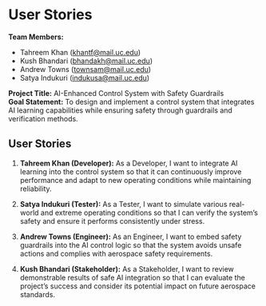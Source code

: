 # User Stories

**Team Members:**  
- Tahreem Khan (khantf@mail.uc.edu)  
- Kush Bhandari (bhandakh@mail.uc.edu)  
- Andrew Towns (townsam@mail.uc.edu)  
- Satya Indukuri (indukusa@mail.uc.edu)  

**Project Title:** AI-Enhanced Control System with Safety Guardrails  
**Goal Statement:** To design and implement a control system that integrates AI learning capabilities while ensuring safety through guardrails and verification methods.  

## User Stories

1. **Tahreem Khan (Developer):** As a Developer, I want to integrate AI learning into the control system so that it can continuously improve performance and adapt to new operating conditions while maintaining reliability.  

2. **Satya Indukuri (Tester):** As a Tester, I want to simulate various real-world and extreme operating conditions so that I can verify the system’s safety and ensure it performs consistently under stress.  

3. **Andrew Towns (Engineer):** As an Engineer, I want to embed safety guardrails into the AI control logic so that the system avoids unsafe actions and complies with aerospace safety requirements.  

4. **Kush Bhandari (Stakeholder):** As a Stakeholder, I want to review demonstrable results of safe AI integration so that I can evaluate the project’s success and consider its potential impact on future aerospace standards.  
